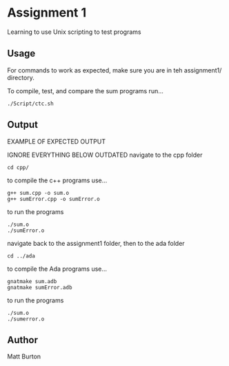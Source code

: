 # Assignment 1
Learning to use Unix scripting to test programs

## Usage
For commands to work as expected, make sure you are in teh assignment1/ directory.

To compile, test, and compare the sum programs run...
```
./Script/ctc.sh
```
## Output
EXAMPLE OF EXPECTED OUTPUT

IGNORE EVERYTHING BELOW    OUTDATED
navigate to the cpp folder
```
cd cpp/
```

to compile the c++ programs use...
```
g++ sum.cpp -o sum.o
g++ sumError.cpp -o sumError.o
```

to run the programs
```
./sum.o
./sumError.o
```

navigate back to the assignment1 folder, then to the ada folder
```
cd ../ada
```

to compile the Ada programs use...
```
gnatmake sum.adb
gnatmake sumError.adb
```

to run the programs
```
./sum.o
./sumerror.o
```

## Author
Matt Burton